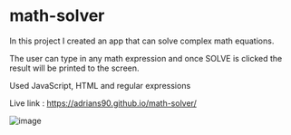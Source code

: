 # math-solver

In this project I created an app that can solve complex math equations.

The user can type in any math expression and once SOLVE is clicked the result will be printed to the screen.

Used JavaScript, HTML and regular expressions

Live link : 
https://adrians90.github.io/math-solver/

![image](https://github.com/adrians90/math-solver/assets/128593202/8ff58e33-e406-4c68-b984-4b9fe4a1a064)


